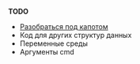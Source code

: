 
**TODO** 
- [Разобраться под капотом](https://habr.com/ru/companies/vk/articles/776766/)
- Код для других структур данных
- Переменные среды
- Аргументы cmd